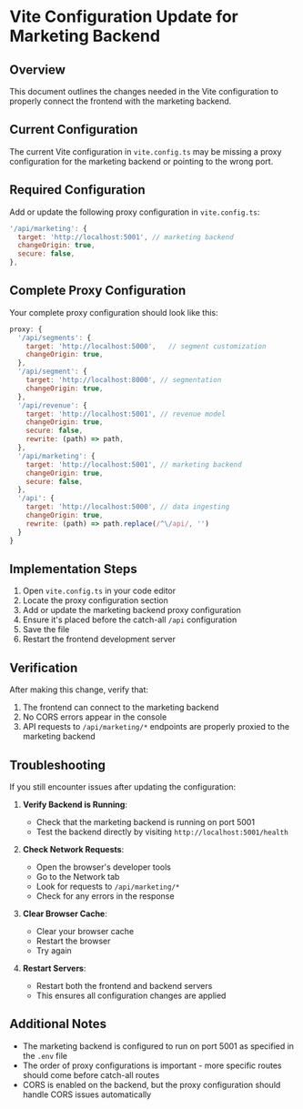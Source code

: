 # Vite Configuration Update for Marketing Backend

## Overview

This document outlines the changes needed in the Vite configuration to properly connect the frontend with the marketing backend.

## Current Configuration

The current Vite configuration in `vite.config.ts` may be missing a proxy configuration for the marketing backend or pointing to the wrong port.

## Required Configuration

Add or update the following proxy configuration in `vite.config.ts`:

```javascript
'/api/marketing': {
  target: 'http://localhost:5001', // marketing backend
  changeOrigin: true,
  secure: false,
},
```

## Complete Proxy Configuration

Your complete proxy configuration should look like this:

```javascript
proxy: {
  '/api/segments': {
    target: 'http://localhost:5000',   // segment customization
    changeOrigin: true,
  },
  '/api/segment': {
    target: 'http://localhost:8000', // segmentation
    changeOrigin: true,
  },
  '/api/revenue': {
    target: 'http://localhost:5001', // revenue model
    changeOrigin: true,
    secure: false,
    rewrite: (path) => path,
  },
  '/api/marketing': {
    target: 'http://localhost:5001', // marketing backend
    changeOrigin: true,
    secure: false,
  },
  '/api': {
    target: 'http://localhost:5000', // data ingesting
    changeOrigin: true,
    rewrite: (path) => path.replace(/^\/api/, '')
  }
}
```

## Implementation Steps

1. Open `vite.config.ts` in your code editor
2. Locate the proxy configuration section
3. Add or update the marketing backend proxy configuration
4. Ensure it's placed before the catch-all `/api` configuration
5. Save the file
6. Restart the frontend development server

## Verification

After making this change, verify that:

1. The frontend can connect to the marketing backend
2. No CORS errors appear in the console
3. API requests to `/api/marketing/*` endpoints are properly proxied to the marketing backend

## Troubleshooting

If you still encounter issues after updating the configuration:

1. **Verify Backend is Running**:
   - Check that the marketing backend is running on port 5001
   - Test the backend directly by visiting `http://localhost:5001/health`

2. **Check Network Requests**:
   - Open the browser's developer tools
   - Go to the Network tab
   - Look for requests to `/api/marketing/*`
   - Check for any errors in the response

3. **Clear Browser Cache**:
   - Clear your browser cache
   - Restart the browser
   - Try again

4. **Restart Servers**:
   - Restart both the frontend and backend servers
   - This ensures all configuration changes are applied

## Additional Notes

- The marketing backend is configured to run on port 5001 as specified in the `.env` file
- The order of proxy configurations is important - more specific routes should come before catch-all routes
- CORS is enabled on the backend, but the proxy configuration should handle CORS issues automatically
